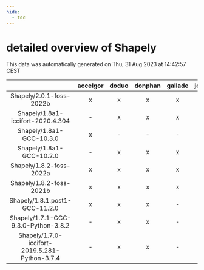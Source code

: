 ```yaml
---
hide:
  - toc
---
```


detailed overview of Shapely
============================


This data was automatically generated on Thu, 31 Aug 2023 at 14:42:57 CEST  

| |accelgor|doduo|donphan|gallade|joltik|skitty|swalot|victini|
| :---: | :---: | :---: | :---: | :---: | :---: | :---: | :---: | :---: |
|Shapely/2.0.1-foss-2022b|x|x|x|x|x|x|x|x|
|Shapely/1.8a1-iccifort-2020.4.304|-|x|x|x|x|x|x|x|
|Shapely/1.8a1-GCC-10.3.0|x|-|-|-|x|-|-|-|
|Shapely/1.8a1-GCC-10.2.0|-|x|x|x|x|x|x|x|
|Shapely/1.8.2-foss-2022a|x|x|x|x|x|x|x|x|
|Shapely/1.8.2-foss-2021b|x|x|x|x|x|x|x|x|
|Shapely/1.8.1.post1-GCC-11.2.0|x|x|x|-|x|x|x|x|
|Shapely/1.7.1-GCC-9.3.0-Python-3.8.2|-|x|x|-|x|x|x|x|
|Shapely/1.7.0-iccifort-2019.5.281-Python-3.7.4|-|x|x|-|x|x|-|x|
